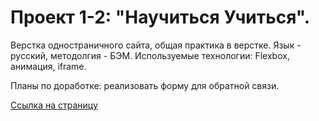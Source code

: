 # Проект 1-2: "Научиться Учиться".

Верстка одностраничного сайта, общая практика в верстке.
Язык - русский, методолгия - БЭМ.
Используемые технологии: Flexbox, анимация, iframe.

Планы по доработке: реализовать форму для обратной связи.

[Ссылка на страницу](https://yunesb.github.io/how-to-learn/)